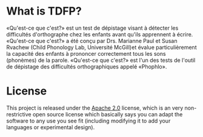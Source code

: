 # What is TDFP?
«Qu'est-ce que c'est?» est un test de dépistage visant à détecter les difficultés d'orthographe chez les enfants avant qu'ils apprennent à écrire. «Qu'est-ce que c'est?» a été conçu par Drs. Marianne Paul et Susan Rvachew (Child Phonology Lab, Université McGill)et évalue particulièrement la capacité des enfants à prononcer correctement tous les sons (phonèmes) de la parole. «Qu'est-ce que c'est?» est l'un des tests de l'outil de dépistage des difficultés orthographiques appelé «Phophlo».

# License 

This project is released under the [Apache 2.0](http://www.apache.org/licenses/LICENSE-2.0.html) license, which is an very non-restrictive open source license which basically says you can adapt the software to any use you see fit (including modifying it to add your languages or experimental design).

